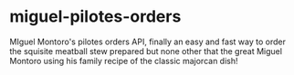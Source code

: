 # miguel-pilotes-orders
MIguel Montoro's pilotes orders API, finally an easy and fast way to order the squisite meatball stew prepared but none other that the great Miguel Montoro using his family recipe of the classic majorcan dish!
